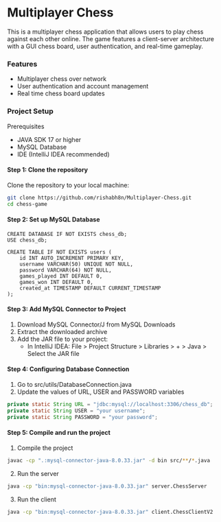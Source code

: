 # Multiplayer Chess

This is a multiplayer chess application that allows users to play chess against each other online. The game features a client-server architecture with a GUI chess board, user authentication, and real-time gameplay.

### Features

- Multiplayer chess over network
- User authentication and account management
- Real time chess board updates

### Project Setup

Prerequisites

- JAVA SDK 17 or higher
- MySQL Database
- IDE (IntelliJ IDEA recommended)

#### Step 1: Clone the repository

Clone the repository to your local machine:

```bash
git clone https://github.com/rishabh8n/Multiplayer-Chess.git
cd chess-game
```

#### Step 2: Set up MySQL Database

```
CREATE DATABASE IF NOT EXISTS chess_db;
USE chess_db;

CREATE TABLE IF NOT EXISTS users (
    id INT AUTO_INCREMENT PRIMARY KEY,
    username VARCHAR(50) UNIQUE NOT NULL,
    password VARCHAR(64) NOT NULL,
    games_played INT DEFAULT 0,
    games_won INT DEFAULT 0,
    created_at TIMESTAMP DEFAULT CURRENT_TIMESTAMP
);
```

#### Step 3: Add MySQL Connector to Project

1. Download MySQL Connector/J from MySQL Downloads
2. Extract the downloaded archive
3. Add the JAR file to your project:
   - In IntelliJ IDEA: File > Project Structure > Libraries > + > Java > Select the JAR file

#### Step 4: Configuring Database Connection

1. Go to src/utils/DatabaseConnection.java
2. Update the values of URL, USER and PASSWORD variables

```Java
private static String URL = "jdbc:mysql://localhost:3306/chess_db";
private static String USER = "your username";
private static String PASSWORD = "your password";
```

#### Step 5: Compile and run the project

1. Compile the project

```bash
javac -cp ".:mysql-connector-java-8.0.33.jar" -d bin src/**/*.java
```

2. Run the server

```bash
java -cp "bin:mysql-connector-java-8.0.33.jar" server.ChessServer
```

3. Run the client

```bash
java -cp "bin:mysql-connector-java-8.0.33.jar" client.ChessClientV2
```
